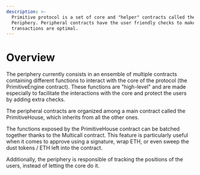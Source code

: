 ```yaml
---
description: >-
  Primitive protocol is a set of core and "helper" contracts called the
  Periphery. Peripheral contracts have the user friendly checks to make sure
  transactions are optimal.
---
```


# Overview

The periphery currently consists in an ensemble of multiple contracts containing different functions to interact with the core of the protocol (the PrimitiveEngine contract). These functions are "high-level" and are made especially to facilitate the interactions with the core and protect the users by adding extra checks.

The peripheral contracts are organized among a main contract called the PrimitiveHouse, which inherits from all the other ones.

The functions exposed by the PrimitiveHouse contract can be batched together thanks to the Multicall contract. This feature is particularly useful when it comes to approve using a signature, wrap ETH, or even sweep the dust tokens / ETH left into the contract.

Additionally, the periphery is responsible of tracking the positions of the users, instead of letting the core do it.
